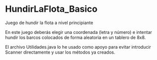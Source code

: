 # HundirLaFlota_Basico
Juego de hundir la flota a nivel principiante

En este juego deberás elegir una coordenada (letra y número) e intentar hundir los
barcos colocados de forma aleatoria en un tablero de 8x8.

El archivo Utilidades.java lo he usado como apoyo para evitar introducir Scanner directamente y 
usar los métodos ya creados.
